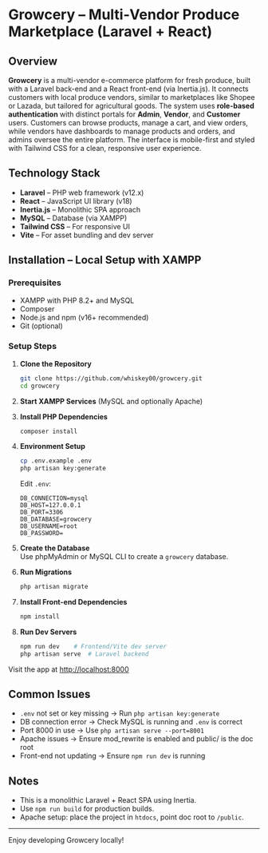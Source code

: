 # Growcery – Multi‑Vendor Produce Marketplace (Laravel + React)

## Overview 
**Growcery** is a multi-vendor e-commerce platform for fresh produce, built with a Laravel back-end and a React front-end (via Inertia.js). It connects customers with local produce vendors, similar to marketplaces like Shopee or Lazada, but tailored for agricultural goods. The system uses **role-based authentication** with distinct portals for **Admin**, **Vendor**, and **Customer** users. Customers can browse products, manage a cart, and view orders, while vendors have dashboards to manage products and orders, and admins oversee the entire platform. The interface is mobile-first and styled with Tailwind CSS for a clean, responsive user experience.

## Technology Stack 
- **Laravel** – PHP web framework (v12.x)
- **React** – JavaScript UI library (v18)
- **Inertia.js** – Monolithic SPA approach
- **MySQL** – Database (via XAMPP)
- **Tailwind CSS** – For responsive UI
- **Vite** – For asset bundling and dev server

## Installation – Local Setup with XAMPP

### Prerequisites 
- XAMPP with PHP 8.2+ and MySQL
- Composer
- Node.js and npm (v16+ recommended)
- Git (optional)

### Setup Steps

1. **Clone the Repository**  
   ```bash
   git clone https://github.com/whiskey00/growcery.git
   cd growcery
   ```

2. **Start XAMPP Services** (MySQL and optionally Apache)

3. **Install PHP Dependencies**  
   ```bash
   composer install
   ```

4. **Environment Setup**  
   ```bash
   cp .env.example .env
   php artisan key:generate
   ```
   Edit `.env`:
   ```
   DB_CONNECTION=mysql
   DB_HOST=127.0.0.1
   DB_PORT=3306
   DB_DATABASE=growcery
   DB_USERNAME=root
   DB_PASSWORD=
   ```

5. **Create the Database**  
   Use phpMyAdmin or MySQL CLI to create a `growcery` database.

6. **Run Migrations**  
   ```bash
   php artisan migrate
   ```

7. **Install Front-end Dependencies**  
   ```bash
   npm install
   ```

8. **Run Dev Servers**  
   ```bash
   npm run dev    # Frontend/Vite dev server
   php artisan serve  # Laravel backend
   ```

Visit the app at [http://localhost:8000](http://localhost:8000)

## Common Issues

- `.env` not set or key missing → Run `php artisan key:generate`
- DB connection error → Check MySQL is running and `.env` is correct
- Port 8000 in use → Use `php artisan serve --port=8001`
- Apache issues → Ensure mod_rewrite is enabled and public/ is the doc root
- Front-end not updating → Ensure `npm run dev` is running

## Notes

- This is a monolithic Laravel + React SPA using Inertia.
- Use `npm run build` for production builds.
- Apache setup: place the project in `htdocs`, point doc root to `/public`.

---

Enjoy developing Growcery locally!